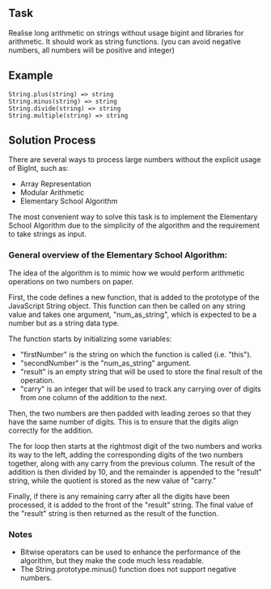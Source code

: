 ## Task ## 
Realise long arithmetic on strings without usage bigint and libraries for arithmetic.
It should work as string functions.
(you can avoid negative numbers, all numbers will be positive and integer)

## Example ##
```
String.plus(string) => string
String.minus(string) => string 
String.divide(string) => string
String.multiple(string) => string
```

## Solution Process ##
There are several ways to process large numbers without the explicit usage of BigInt, such as: 
- Array Representation
- Modular Arithmetic
- Elementary School Algorithm

The most convenient way to solve this task is to implement the Elementary School Algorithm 
due to the simplicity of the algorithm and the requirement to take strings as input.

### General overview of the Elementary School Algorithm: ###
The idea of the algorithm is to mimic how we would perform arithmetic operations on two numbers on paper.

First, the code defines a new function, that is added to the prototype of the JavaScript String object. 
This function can then be called on any string value and takes one argument, "num_as_string", 
which is expected to be a number but as a string data type. 

The function starts by initializing some variables: 
- "firstNumber" is the string on which the function is called (i.e. "this").
- "secondNumber" is the "num_as_string" argument.
- "result" is an empty string that will be used to store the final result of the operation.
- "carry" is an integer that will be used to track any carrying over of digits from one column of the addition to the next.

Then, the two numbers are then padded with leading zeroes so that they have the same number of digits.
This is to ensure that the digits align correctly for the addition.

The for loop then starts at the rightmost digit of the two numbers and works its way to the left,
adding the corresponding digits of the two numbers together, along with any carry from the previous column.
The result of the addition is then divided by 10, and the remainder is appended to the "result" string,
while the quotient is stored as the new value of "carry."

Finally, if there is any remaining carry after all the digits have been processed, it is added to the front of the "result" string.
The final value of the "result" string is then returned as the result of the function.

### Notes ###
- Bitwise operators can be used to enhance the performance of the algorithm, but they make the code much less readable.
- The String.prototype.minus() function does not support negative numbers.